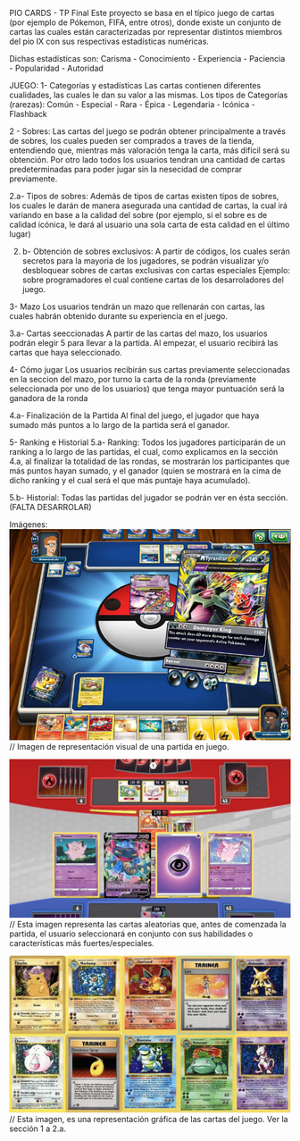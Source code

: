 PIO CARDS - TP Final
Este proyecto se basa en el típico juego de cartas (por ejemplo de Pókemon, FIFA, entre otros), donde existe un conjunto de cartas las cuales están caracterizadas
por representar distintos miembros del pio IX con sus respectivas estadísticas numéricas.

Dichas estadísticas son:
Carisma - Conocimiento - Experiencia - Paciencia - Popularidad - Autoridad

JUEGO:
1- Categorías y estadísticas
Las cartas contienen diferentes cualidades, las cuales le dan su valor a las mismas. Los tipos de Categorías (rarezas):
Común - Especial - Rara - Épica - Legendaria - Icónica - Flashback

2 - Sobres: 
Las cartas del juego se podrán obtener principalmente a través de sobres, los cuales pueden ser comprados a traves de la tienda, entendiendo que, mientras más valoración tenga la carta, más difícil será su obtención.
Por otro lado todos los usuarios tendran una cantidad de cartas predeterminadas para poder jugar sin la nesecidad de comprar previamente.

 2.a- Tipos de sobres:
Además de tipos de cartas existen tipos de sobres, los cuales le darán de manera asegurada una cantidad de cartas, la cual irá variando en base a la calidad del sobre (por ejemplo, si el sobre es de calidad icónica, le dará al usuario una sola carta de esta calidad en el último lugar)

 2. b- Obtención de sobres exclusivos:
A partir de códigos, los cuales serán secretos para la mayoria de los jugadores, se podrán visualizar y/o desbloquear sobres de cartas exclusivas con cartas especiales
Ejemplo: sobre programadores el cual contiene cartas de los desarroladores del juego. 

3- Mazo
Los usuarios tendrán un mazo que rellenarán con cartas, las cuales habrán obtenido durante su experiencia en el juego. 

 3.a- Cartas seeccionadas
A partir de las cartas del mazo, los usuarios podrán elegir 5 para llevar a la partida. 
Al empezar, el usuario recibirá las cartas que haya seleccionado. 

4- Cómo jugar
Los usuarios recibirán sus cartas previamente seleccionadas en la seccion del mazo, por turno la carta de la ronda (previamente seleccionada por uno de los usuarios) que tenga mayor puntuación será la ganadora de la ronda

 4.a- Finalización de la Partida
Al final del juego, el jugador que haya sumado más puntos a lo largo de la partida será el ganador.

5- Ranking e Historial
 5.a- Ranking:
 Todos los jugadores participarán de un ranking a lo largo de las partidas, el cual, como explicamos en la sección 4.a, al finalizar la totalidad de las rondas, se mostrarán los participantes que más puntos hayan sumado, y el ganador (quien se mostrará en la cima de dicho ranking y el cual será el que más puntaje haya acumulado). 
 
 5.b- Historial:
   Todas las partidas del jugador se podrán ver en ésta sección. (FALTA DESARROLAR)

Imágenes: 
![image](imagen1.webp)
// Imagen de representación visual de una partida en juego. 


![image](imagen2.webp)
// Esta imagen representa las cartas aleatorias que, antes de comenzada la partida, el usuario seleccionará en conjunto con sus habilidades o características más fuertes/especiales. 


![image](imagen3.webp)
// Esta imagen, es una representación gráfica de las cartas del juego. Ver la sección 1 a 2.a.




